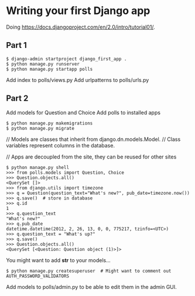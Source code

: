 # Writing your first Django app

Doing https://docs.djangoproject.com/en/2.0/intro/tutorial01/.

## Part 1

	$ django-admin startproject django_first_app .
	$ python manage.py runserver
	$ python manage.py startapp polls

Add index to polls/views.py
Add urlpatterns to polls/urls.py

## Part 2

Add models for Question and Choice
Add polls to installed apps

	$ python manage.py makemigrations
	$ python manage.py migrate

// Models are classes that inherit from django.dn.models.Model.
// Class variables represent columns in the database.

// Apps are decoupled from the site, they can be reused for other sites

	$ python manage.py shell
	>>> from polls.models import Question, Choice
	>>> Question.objects.all()
	<QuerySet []>
	>>> from django.utils import timezone
	>>> q = Question(question_text="What's new?", pub_date=timezone.now())
	>>> q.save()  # store in database
	>>> q.id
	1
	>>> q.question_text
	"What's new?"
	>>> q.pub_date
	datetime.datetime(2012, 2, 26, 13, 0, 0, 775217, tzinfo=<UTC>)
	>>> q.question_text = "What's up?"
	>>> q.save()
	>>> Question.objects.all()
	<QuerySet [<Question: Question object (1)>]>

You might want to add __str__ to your models...

	$ python manage.py createsuperuser  # Might want to comment out AUTH_PASSWORD_VALIDATORS

Add models to polls/admin.py to be able to edit them in the admin GUI.